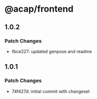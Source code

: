 # @acap/frontend

## 1.0.2

### Patch Changes

- fbce227: updated genpose and readme

## 1.0.1

### Patch Changes

- 74f427d: initial commit with changeset

